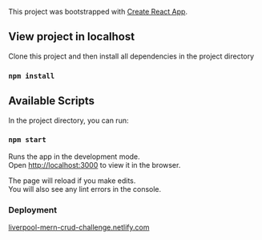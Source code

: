 This project was bootstrapped with [Create React App](https://github.com/facebook/create-react-app).

## View project in localhost

Clone this project and then install all dependencies in the project directory

### `npm install`

## Available Scripts

In the project directory, you can run:

### `npm start`

Runs the app in the development mode.<br>
Open [http://localhost:3000](http://localhost:3000) to view it in the browser.

The page will reload if you make edits.<br>
You will also see any lint errors in the console.


### Deployment
[liverpool-mern-crud-challenge.netlify.com](liverpool-mern-crud-challenge.netlify.com)